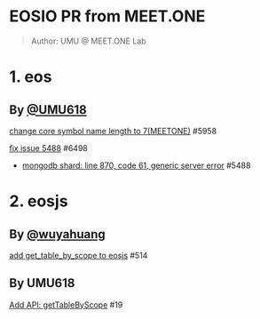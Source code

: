 # EOSIO PR from MEET.ONE

> Author: UMU @ MEET.ONE Lab

# 1. eos

## By [@UMU618](https://github.com/UMU618)

[change core symbol name length to 7(MEETONE)](https://github.com/EOSIO/eos/pull/5958) \#5958


[fix issue 5488](https://github.com/EOSIO/eos/pull/6498) \#6498

- [mongodb shard: line 870, code 61, generic server error](https://github.com/EOSIO/eos/issues/5488) \#5488

# 2. eosjs

## By [@wuyahuang](https://github.com/wuyahuang)

[add get_table_by_scope to eosjs](https://github.com/EOSIO/eosjs/pull/514) \#514

## By UMU618

[Add API: getTableByScope](https://github.com/EOSIO/eosjs-api/pull/19) \#19
